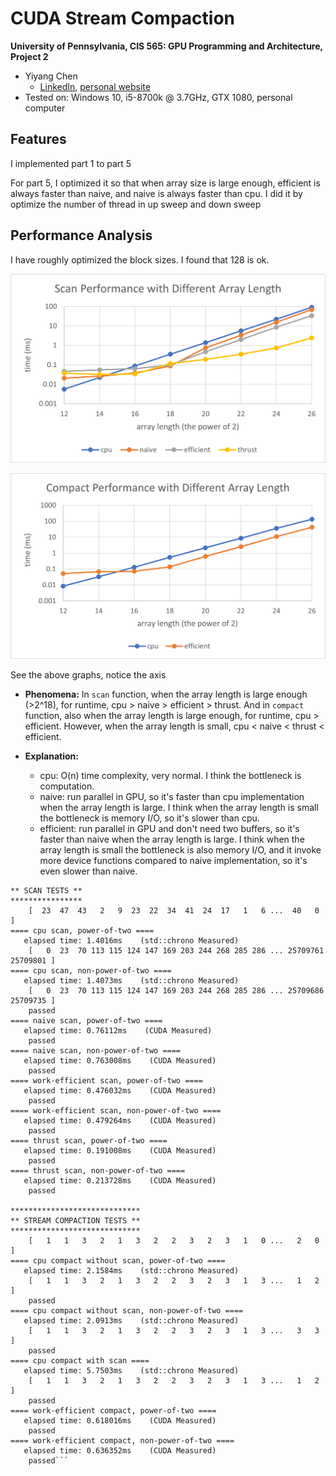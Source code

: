 CUDA Stream Compaction
======================

**University of Pennsylvania, CIS 565: GPU Programming and Architecture, Project 2**

* Yiyang Chen
  * [LinkedIn](https://www.linkedin.com/in/yiyang-chen-6a7641210/), [personal website](https://cyy0915.github.io/)
* Tested on: Windows 10, i5-8700k @ 3.7GHz, GTX 1080, personal computer

## Features
I implemented part 1 to part 5

For part 5, I optimized it so that when array size is large enough, efficient is always faster than naive, and naive is always faster than cpu. I did it by optimize the number of thread in up sweep and down sweep

## Performance Analysis
I have roughly optimized the block sizes. I found that 128 is ok.

![](img/scan.png)

![](img/compact.png)

See the above graphs, notice the axis

* **Phenomena:** In `scan` function, when the array length is large enough (>2^18), for runtime, cpu > naive > efficient > thrust. And in `compact` function, also when the array length is large enough, for runtime, cpu > efficient. However, when the array length is small, cpu < naive < thrust < efficient.

* **Explanation:**
  * cpu: O(n) time complexity, very normal. I think the bottleneck is computation.
  * naive: run parallel in GPU, so it's faster than cpu implementation when the array length is large. I think when the array length is small the bottleneck is memory I/O, so it's slower than cpu.
  * efficient: run parallel in GPU and don't need two buffers, so it's faster than naive when the array length is large. I think when the array length is small the bottleneck is also memory I/O, and it invoke more device functions compared to naive implementation, so it's even slower than naive.


```****************
** SCAN TESTS **
****************
    [  23  47  43   2   9  23  22  34  41  24  17   1   6 ...  40   0 ]
==== cpu scan, power-of-two ====
   elapsed time: 1.4016ms    (std::chrono Measured)
    [   0  23  70 113 115 124 147 169 203 244 268 285 286 ... 25709761 25709801 ]
==== cpu scan, non-power-of-two ====
   elapsed time: 1.4073ms    (std::chrono Measured)
    [   0  23  70 113 115 124 147 169 203 244 268 285 286 ... 25709686 25709735 ]
    passed
==== naive scan, power-of-two ====
   elapsed time: 0.76112ms    (CUDA Measured)
    passed
==== naive scan, non-power-of-two ====
   elapsed time: 0.763008ms    (CUDA Measured)
    passed
==== work-efficient scan, power-of-two ====
   elapsed time: 0.476032ms    (CUDA Measured)
    passed
==== work-efficient scan, non-power-of-two ====
   elapsed time: 0.479264ms    (CUDA Measured)
    passed
==== thrust scan, power-of-two ====
   elapsed time: 0.191008ms    (CUDA Measured)
    passed
==== thrust scan, non-power-of-two ====
   elapsed time: 0.213728ms    (CUDA Measured)
    passed

*****************************
** STREAM COMPACTION TESTS **
*****************************
    [   1   1   3   2   1   3   2   2   3   2   3   1   0 ...   2   0 ]
==== cpu compact without scan, power-of-two ====
   elapsed time: 2.1584ms    (std::chrono Measured)
    [   1   1   3   2   1   3   2   2   3   2   3   1   3 ...   1   2 ]
    passed
==== cpu compact without scan, non-power-of-two ====
   elapsed time: 2.0913ms    (std::chrono Measured)
    [   1   1   3   2   1   3   2   2   3   2   3   1   3 ...   3   3 ]
    passed
==== cpu compact with scan ====
   elapsed time: 5.7503ms    (std::chrono Measured)
    [   1   1   3   2   1   3   2   2   3   2   3   1   3 ...   1   2 ]
    passed
==== work-efficient compact, power-of-two ====
   elapsed time: 0.618016ms    (CUDA Measured)
    passed
==== work-efficient compact, non-power-of-two ====
   elapsed time: 0.636352ms    (CUDA Measured)
    passed```